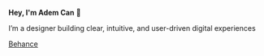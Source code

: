 **Hey, I'm Adem Can** 👋

I’m a designer building clear, intuitive, and user-driven digital experiences

[Behance](https://www.behance.net/ademcancertel)
